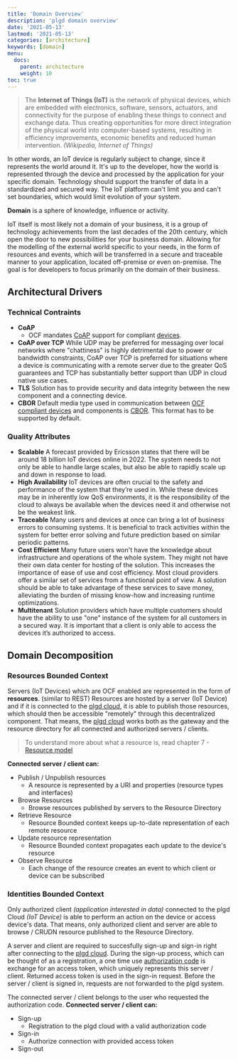 ```yaml
---
title: 'Domain Overview'
description: 'plgd domain overview'
date: '2021-05-13'
lastmod: '2021-05-13'
categories: [architecture]
keywords: [domain]
menu:
  docs:
    parent: architecture
    weight: 10
toc: true
---
```


> The **Internet of Things (IoT)** is the network of physical devices, which are embedded with electronics, software, sensors, actuators, and connectivity for the purpose of enabling these things to connect and exchange data. Thus creating opportunities for more direct integration of the physical world into computer-based systems, resulting in efficiency improvements, economic benefits and reduced human intervention. _(Wikipedia, Internet of Things)_

In other words, an IoT device is regularly subject to change, since it represents the world around it. It's up to the developer, how the world is represented through the device and processed by the application for your specific domain.  Technology should support the transfer of data in a standardized and secured way. The IoT platform can't limit you and can't set boundaries, which would limit evolution of your system. 

**Domain** is a sphere of knowledge, influence or activity.

IoT itself is most likely not a domain of your business, it is a group of technology achievements from the last decades of the 20th century, which open the door to new possibilities for your business domain.  Allowing for the modelling of the external world specific to your needs, in the form of resources and events, which will be transferred in a secure and traceable manner to your application, located off-premise or even on-premise.  The goal is for developers to focus primarily on the domain of their business.

## Architectural Drivers
### Technical Contraints
- **CoAP**
    - OCF mandates [CoAP](https://coap.technology/) support for compliant [devices](https://github.com/iotivity/iotivity-lite).
- **CoAP over TCP**
    While UDP may be preferred for messaging over local networks where "chattiness" is highly detrimental due to power or bandwidth constraints, CoAP over TCP is preferred for situations where a device is communicating with a remote server due to the greater QoS guarantees and TCP has substantially better support than UDP in cloud native use cases.
- **TLS**
    Solution has to provide security and data integrity between the new component and a connecting device.
- **CBOR**
    Default media type used in communication between [OCF compliant devices](https://github.com/iotivity/iotivity-lite) and components is [CBOR](https://cbor.io/). This format has to be supported by default.

### Quality Attributes
- **Scalable**
    A forecast provided by Ericsson states that there will be around 18 billion IoT devices online in 2022. The system needs to not only be able to handle large scales, but also be able to rapidly scale up and down in response to load.
- **High Availability**
    IoT devices are often crucial to the safety and performance of the system that they’re used in. While these devices may be in inherently low QoS environments, it is the responsibility of the cloud to always be available when the devices need it and otherwise not be the weakest link.
- **Traceable**
    Many users and devices at once can bring a lot of business errors to consuming systems. It is beneficial to track activities within the system for better error solving and future prediction based on similar periodic patterns. 
- **Cost Efficient**
    Many future users won't have the knowledge about infrastructure and operations of the whole system. They might not have their own data center for hosting of the solution. This increases the importance of ease of use and cost efficiency. Most cloud providers offer a similar set of services from a functional point of view. A solution should be able to take advantage of these services to save money, alleviating the burden of missing know-how and increasing runtime optimizations.
- **Multitenant**
    Solution providers which have multiple customers should have the ability to use "one" instance of the system for all customers in a secured way. It is important that a client is only able to access the devices it’s authorized to access.

## Domain Decomposition
### Resources Bounded Context
Servers (IoT Devices) which are OCF enabled are represented in the form of **resources**. (similar to REST)  Resources are hosted by a server (IoT Device) and if it is connected to the [plgd cloud](https://github.com/plgd-dev/cloud/), it is able to publish those resources, which should then be accessible "remotely" through this decentralized component. That means, the [plgd cloud](https://github.com/plgd-dev/cloud/) works both as the gateway and the resource directory for all connected and authorized servers / clients.

> To understand more about what a resource is, read chapter 7 - [Resource model](https://openconnectivity.org/specs/OCF_Core_Specification.pdf)

**Connected server / client can:**
- Publish / Unpublish resources
    - A resource is represented by a URI and properties (resource types and interfaces)
- Browse Resources
    - Browse resources published by servers to the Resource Directory
- Retrieve Resource
    - Resource Bounded context keeps up-to-date representation of each remote resource
- Update resource representation
    - Resource Bounded context propagates each update to the device's resource
- Observe Resource
    - Each change of the resource creates an event to which client or device can be subscribed

### Identities Bounded Context
Only authorized client _(application interested in data)_ connected to the plgd Cloud _(IoT Device)_ is able to perform an action on the device or access device's data. That means, only authorized client and server are able to browse / CRUDN resource published to the Resource Directory.

A server and client are required to succesfully sign-up and sign-in right after connecting to the [plgd cloud](https://github.com/plgd-dev/cloud/). During the sign-up process, which can be thought of as a registration, a one time use [authorization code](https://tools.ietf.org/html/rfc6749#section-1.3.1) is exchange for an access token, which uniquely represents this server / client. Returned access token is used in the sign-in request. Before the server / client is signed in, requests are not forwarded to the plgd system.

The connected server / client belongs to the user who requested the authorization code.
**Connected server / client can:**
- Sign-up
    - Registration to the plgd cloud with a valid authorization code
- Sign-in
    - Authorize connection with provided access token
- Sign-out